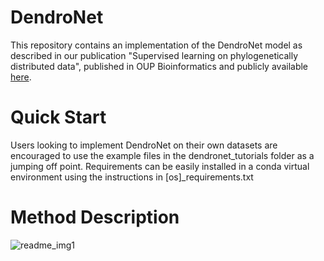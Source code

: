 # DendroNet

This repository contains an implementation of the DendroNet model as described in our publication "Supervised learning on phylogenetically distributed data", published in OUP Bioinformatics and publicly available [here](https://academic.oup.com/bioinformatics/article/36/Supplement_2/i895/6055926).

# Quick Start

Users looking to implement DendroNet on their own datasets are encouraged to use the example files in the dendronet_tutorials folder as a jumping off point. Requirements can be easily installed in a conda virtual environment using the instructions in [os]_requirements.txt

# Method Description

![readme_img1](https://user-images.githubusercontent.com/6621320/108418957-e820e080-71ff-11eb-88d2-35eec4b8822b.PNG)
